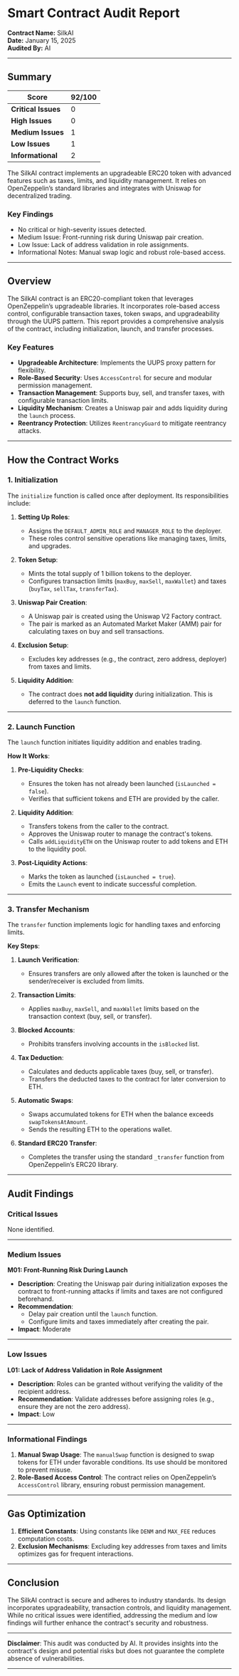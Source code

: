 # **Smart Contract Audit Report**

**Contract Name:** SilkAI  
**Date:** January 15, 2025  
**Audited By:** AI

---

## **Summary**

| **Score**           | **92/100** |
| ------------------- | ---------- |
| **Critical Issues** | 0          |
| **High Issues**     | 0          |
| **Medium Issues**   | 1          |
| **Low Issues**      | 1          |
| **Informational**   | 2          |

The SilkAI contract implements an upgradeable ERC20 token with advanced features such as taxes, limits, and liquidity management. It relies on OpenZeppelin’s standard libraries and integrates with Uniswap for decentralized trading.

### **Key Findings**

- No critical or high-severity issues detected.
- Medium Issue: Front-running risk during Uniswap pair creation.
- Low Issue: Lack of address validation in role assignments.
- Informational Notes: Manual swap logic and robust role-based access.

---

## **Overview**

The SilkAI contract is an ERC20-compliant token that leverages OpenZeppelin’s upgradeable libraries. It incorporates role-based access control, configurable transaction taxes, token swaps, and upgradeability through the UUPS pattern. This report provides a comprehensive analysis of the contract, including initialization, launch, and transfer processes.

### **Key Features**

- **Upgradeable Architecture**: Implements the UUPS proxy pattern for flexibility.
- **Role-Based Security**: Uses `AccessControl` for secure and modular permission management.
- **Transaction Management**: Supports buy, sell, and transfer taxes, with configurable transaction limits.
- **Liquidity Mechanism**: Creates a Uniswap pair and adds liquidity during the `launch` process.
- **Reentrancy Protection**: Utilizes `ReentrancyGuard` to mitigate reentrancy attacks.

---

## **How the Contract Works**

### **1. Initialization**

The `initialize` function is called once after deployment. Its responsibilities include:

1. **Setting Up Roles**:

   - Assigns the `DEFAULT_ADMIN_ROLE` and `MANAGER_ROLE` to the deployer.
   - These roles control sensitive operations like managing taxes, limits, and upgrades.

2. **Token Setup**:

   - Mints the total supply of 1 billion tokens to the deployer.
   - Configures transaction limits (`maxBuy`, `maxSell`, `maxWallet`) and taxes (`buyTax`, `sellTax`, `transferTax`).

3. **Uniswap Pair Creation**:

   - A Uniswap pair is created using the Uniswap V2 Factory contract.
   - The pair is marked as an Automated Market Maker (AMM) pair for calculating taxes on buy and sell transactions.

4. **Exclusion Setup**:

   - Excludes key addresses (e.g., the contract, zero address, deployer) from taxes and limits.

5. **Liquidity Addition**:
   - The contract does **not add liquidity** during initialization. This is deferred to the `launch` function.

---

### **2. Launch Function**

The `launch` function initiates liquidity addition and enables trading.

**How It Works**:

1. **Pre-Liquidity Checks**:

   - Ensures the token has not already been launched (`isLaunched = false`).
   - Verifies that sufficient tokens and ETH are provided by the caller.

2. **Liquidity Addition**:

   - Transfers tokens from the caller to the contract.
   - Approves the Uniswap router to manage the contract's tokens.
   - Calls `addLiquidityETH` on the Uniswap router to add tokens and ETH to the liquidity pool.

3. **Post-Liquidity Actions**:
   - Marks the token as launched (`isLaunched = true`).
   - Emits the `Launch` event to indicate successful completion.

---

### **3. Transfer Mechanism**

The `transfer` function implements logic for handling taxes and enforcing limits.

**Key Steps**:

1. **Launch Verification**:

   - Ensures transfers are only allowed after the token is launched or the sender/receiver is excluded from limits.

2. **Transaction Limits**:

   - Applies `maxBuy`, `maxSell`, and `maxWallet` limits based on the transaction context (buy, sell, or transfer).

3. **Blocked Accounts**:

   - Prohibits transfers involving accounts in the `isBlocked` list.

4. **Tax Deduction**:

   - Calculates and deducts applicable taxes (buy, sell, or transfer).
   - Transfers the deducted taxes to the contract for later conversion to ETH.

5. **Automatic Swaps**:

   - Swaps accumulated tokens for ETH when the balance exceeds `swapTokensAtAmount`.
   - Sends the resulting ETH to the operations wallet.

6. **Standard ERC20 Transfer**:
   - Completes the transfer using the standard `_transfer` function from OpenZeppelin’s ERC20 library.

---

## **Audit Findings**

### **Critical Issues**

None identified.

---

### **Medium Issues**

**M01: Front-Running Risk During Launch**

- **Description**: Creating the Uniswap pair during initialization exposes the contract to front-running attacks if limits and taxes are not configured beforehand.
- **Recommendation**:
  - Delay pair creation until the `launch` function.
  - Configure limits and taxes immediately after creating the pair.
- **Impact**: Moderate

---

### **Low Issues**

**L01: Lack of Address Validation in Role Assignment**

- **Description**: Roles can be granted without verifying the validity of the recipient address.
- **Recommendation**: Validate addresses before assigning roles (e.g., ensure they are not the zero address).
- **Impact**: Low

---

### **Informational Findings**

1. **Manual Swap Usage**: The `manualSwap` function is designed to swap tokens for ETH under favorable conditions. Its use should be monitored to prevent misuse.
2. **Role-Based Access Control**: The contract relies on OpenZeppelin’s `AccessControl` library, ensuring robust permission management.

---

## **Gas Optimization**

1. **Efficient Constants**: Using constants like `DENM` and `MAX_FEE` reduces computation costs.
2. **Exclusion Mechanisms**: Excluding key addresses from taxes and limits optimizes gas for frequent interactions.

---

## **Conclusion**

The SilkAI contract is secure and adheres to industry standards. Its design incorporates upgradeability, transaction controls, and liquidity management. While no critical issues were identified, addressing the medium and low findings will further enhance the contract's security and robustness.

---

**Disclaimer**: This audit was conducted by AI. It provides insights into the contract's design and potential risks but does not guarantee the complete absence of vulnerabilities.

---
